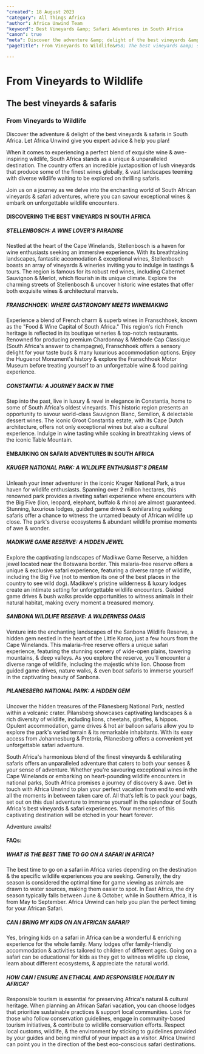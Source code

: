 ```yaml
---
"created": 18 August 2023
"category": All Things Africa
"author": Africa Unwind Team
"keyword": Best Vineyards &amp; Safari Adventures in South Africa
"canon": true
"meta": Discover the adventure &amp; delight of the best vineyards &amp; safaris in South Africa. Let Africa Unwind give you expert advice &amp; help you plan!
"pageTitle": From Vineyards to Wildlife&#58; The best vineyards &amp; safaris

---
```


# From Vineyards to Wildlife
## The best vineyards & safaris
### From Vineyards to Wildlife

Discover the adventure & delight of the best vineyards & safaris in South Africa. Let Africa Unwind give you expert advice & help you plan!

When it comes to experiencing a perfect blend of exquisite wine & awe-inspiring wildlife, South Africa stands as a unique & unparalleled destination. The country offers an incredible juxtaposition of lush vineyards that produce some of the finest wines globally, & vast landscapes teeming with diverse wildlife waiting to be explored on thrilling safaris. 

Join us on a journey as we delve into the enchanting world of South African vineyards & safari adventures, where you can savour exceptional wines & embark on unforgettable wildlife encounters.


#### DISCOVERING THE BEST VINEYARDS IN SOUTH AFRICA


##### STELLENBOSCH: A WINE LOVER'S PARADISE

Nestled at the heart of the Cape Winelands, Stellenbosch is a haven for wine enthusiasts seeking an immersive experience. With its breathtaking landscapes, fantastic accomodation & exceptional wines, Stellenbosch boasts an array of vineyards & wineries inviting you to indulge in tastings & tours. The region is famous for its robust red wines, including Cabernet Sauvignon & Merlot, which flourish in its unique climate. Explore the charming streets of Stellenbosch & uncover historic wine estates that offer both exquisite wines & architectural marvels.


##### FRANSCHHOEK: WHERE GASTRONOMY MEETS WINEMAKING

Experience a blend of French charm & superb wines in Franschhoek, known as the "Food & Wine Capital of South Africa." This region's rich French heritage is reflected in its boutique wineries & top-notch restaurants. Renowned for producing premium Chardonnay & Méthode Cap Classique (South Africa's answer to champagne), Franschhoek offers a sensory delight for your taste buds & many  luxurious accommodation options. Enjoy the Huguenot Monument's history & explore the Franschhoek Motor Museum before treating yourself to an unforgettable wine & food pairing experience.


##### CONSTANTIA: A JOURNEY BACK IN TIME

Step into the past,  live in luxury & revel in elegance in Constantia, home to some of South Africa's oldest vineyards. This historic region presents an opportunity to savour world-class Sauvignon Blanc, Semillon, & delectable dessert wines. The iconic Groot Constantia estate, with its Cape Dutch architecture, offers not only exceptional wines but also a cultural experience. Indulge in wine tasting while soaking in breathtaking views of the iconic Table Mountain.


#### EMBARKING ON SAFARI ADVENTURES IN SOUTH AFRICA



##### KRUGER NATIONAL PARK: A WILDLIFE ENTHUSIAST'S DREAM

Unleash your inner adventurer in the iconic  Kruger National Park, a true haven for wildlife enthusiasts. Spanning over 2 million hectares, this renowned park provides a riveting safari experience where encounters with the Big Five (lion, leopard, elephant, buffalo & rhino) are almost guaranteed. Stunning, luxurious lodges, guided game drives & exhilarating walking safaris offer a chance to witness the untamed beauty of African wildlife up close. The park's diverse ecosystems & abundant wildlife promise moments of awe & wonder.


##### MADIKWE GAME RESERVE: A HIDDEN JEWEL

Explore the captivating landscapes of  Madikwe Game Reserve, a hidden jewel located near the Botswana border. This malaria-free reserve offers a unique & exclusive safari experience, featuring a diverse range of wildlife, including the Big Five (not to mention its one of the best places in the country to see wild dog). Madikwe's pristine wilderness & luxury lodges create an intimate setting for unforgettable wildlife encounters. Guided game drives & bush walks provide opportunities to witness animals in their natural habitat, making every moment a treasured memory.


##### SANBONA WILDLIFE RESERVE: A WILDERNESS OASIS

Venture into the enchanting landscapes of the Sanbona Wildlife Reserve, a hidden gem nestled in the heart of the Little Karoo, just a few hours from the Cape Winelands. This malaria-free reserve offers a unique safari experience, featuring the stunning scenery of wide-open plains, towering mountains, & deep valleys. As you explore the reserve, you'll encounter a diverse range of wildlife, including the majestic white lion. Choose from guided game drives, nature walks, & even boat safaris to immerse yourself in the captivating beauty of Sanbona.


##### PILANESBERG NATIONAL PARK: A HIDDEN GEM

Uncover the hidden treasures of the Pilanesberg National Park, nestled within a volcanic crater. Pilansberg showcases captivating landscapes & a rich diversity of wildlife, including lions, cheetahs, giraffes, & hippos. Opulent accommodation, game drives & hot air balloon safaris allow you to explore the park's varied terrain & its remarkable inhabitants. With its easy access from Johannesburg & Pretoria, Pilanesberg offers a convenient yet unforgettable safari adventure.


South Africa's harmonious blend of the finest vineyards & exhilarating safaris offers an unparalleled adventure that caters to both your senses & your sense of adventure. Whether you're savouring exceptional wines in the Cape Winelands or embarking on heart-pounding wildlife encounters in national parks, South Africa promises a journey of discovery & awe. Get in touch with Africa Unwind to plan your perfect vacation from end to end with all the moments in between taken care of. All that’s left is to pack your bags, set out on this dual adventure to immerse yourself in the splendour of South Africa's best vineyards & safari experiences. Your memories of this captivating destination will be etched in your heart forever.



Adventure awaits!


#### FAQs:


##### WHAT IS THE BEST TIME TO GO ON A SAFARI IN AFRICA?

The best time to go on a safari in Africa varies depending on the destination & the specific wildlife experiences you are seeking. Generally, the dry season is considered the optimal time for game viewing as animals are drawn to water sources, making them easier to spot. In East Africa, the dry season typically falls between June & October, while in Southern Africa, it is from May to September. Africa Unwind can help you plan the perfect timing for your African Safari.


##### CAN I BRING MY KIDS ON AN AFRICAN SAFARI?

Yes, bringing kids on a safari in Africa can be a wonderful & enriching experience for the whole family. Many lodges offer family-friendly accommodation & activities tailored to children of different ages. Going on a safari can be educational for kids as they get to witness wildlife up close, learn about different ecosystems, & appreciate the natural world.


##### HOW CAN I ENSURE AN ETHICAL AND RESPONSIBLE HOLIDAY IN AFRICA?

Responsible tourism is essential for preserving Africa's natural & cultural heritage. When planning an African Safari vacation, you can choose lodges that prioritize sustainable practices & support local communities. Look for those who follow conservation guidelines, engage in community-based tourism initiatives, & contribute to wildlife conservation efforts. Respect local customs, wildlife, & the environment by sticking to guidelines provided by your guides and being mindful of your impact as a visitor. Africa Unwind can point you in the direction of the best eco-conscious safari destinations.